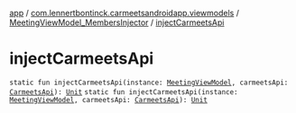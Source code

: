 [app](../../index.md) / [com.lennertbontinck.carmeetsandroidapp.viewmodels](../index.md) / [MeetingViewModel_MembersInjector](index.md) / [injectCarmeetsApi](./inject-carmeets-api.md)

# injectCarmeetsApi

`static fun injectCarmeetsApi(instance: `[`MeetingViewModel`](../-meeting-view-model/index.md)`, carmeetsApi: `[`CarmeetsApi`](../../com.lennertbontinck.carmeetsandroidapp.networks/-carmeets-api/index.md)`): `[`Unit`](https://kotlinlang.org/api/latest/jvm/stdlib/kotlin/-unit/index.html)
`static fun injectCarmeetsApi(instance: `[`MeetingViewModel`](../-meeting-view-model/index.md)`, carmeetsApi: `[`CarmeetsApi`](../../com.lennertbontinck.carmeetsandroidapp.networks/-carmeets-api/index.md)`): `[`Unit`](https://kotlinlang.org/api/latest/jvm/stdlib/kotlin/-unit/index.html)